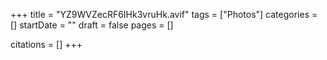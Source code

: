 +++
title = "YZ9WVZecRF6IHk3vruHk.avif"
tags = ["Photos"]
categories = []
startDate = ""
draft = false
pages = []

citations = []
+++
